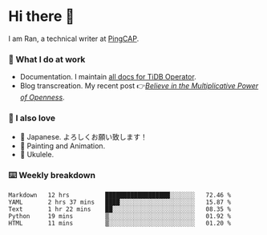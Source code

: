 # Hi there 👋

I am Ran, a technical writer at [PingCAP](https://pingcap.com/).

### 📝 What I do at work

- Documentation. I maintain [all docs for TiDB Operator](https://github.com/pingcap/docs-tidb-operator).
- Blog transcreation. My recent post 👉[*Believe in the Multiplicative Power of Openness*](https://pingcap.com/blog/believe-in-the-multiplicative-power-of-openness-open-source-community).

### 🤠 I also love

- 💬 Japanese. よろしくお願い致します！ 
- 🎨 Painting and Animation. 
- 🎸 Ukulele.

### ⌨️ Weekly breakdown

<!--START_SECTION:waka-->
```text
Markdown   12 hrs          ██████████████████░░░░░░░   72.46 % 
YAML       2 hrs 37 mins   ████░░░░░░░░░░░░░░░░░░░░░   15.87 % 
Text       1 hr 22 mins    ██░░░░░░░░░░░░░░░░░░░░░░░   08.35 % 
Python     19 mins         ▒░░░░░░░░░░░░░░░░░░░░░░░░   01.92 % 
HTML       11 mins         ▒░░░░░░░░░░░░░░░░░░░░░░░░   01.20 % 
```
<!--END_SECTION:waka-->
